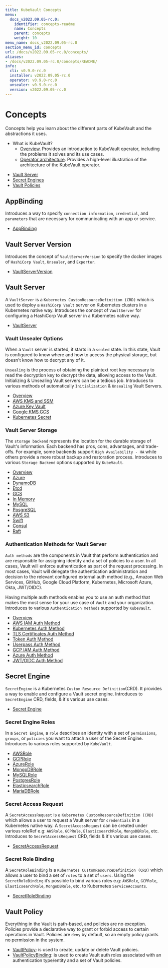 ```yaml
---
title: KubeVault Concepts
menu:
  docs_v2022.09.05-rc.0:
    identifier: concepts-readme
    name: Concepts
    parent: concepts
    weight: 10
menu_name: docs_v2022.09.05-rc.0
section_menu_id: concepts
url: /docs/v2022.09.05-rc.0/concepts/
aliases:
- /docs/v2022.09.05-rc.0/concepts/README/
info:
  cli: v0.9.0-rc.0
  installer: v2022.09.05-rc.0
  operator: v0.9.0-rc.0
  unsealer: v0.9.0-rc.0
  version: v2022.09.05-rc.0
---
```


# Concepts

Concepts help you learn about the different parts of KubeVault and the abstractions it uses.

- What is KubeVault?
  - [Overview](/docs/v2022.09.05-rc.0/concepts/overview). Provides an introduction to KubeVault operator, including the problems it solves and its use cases.
  - [Operator architecture](/docs/v2022.09.05-rc.0/concepts/architecture). Provides a high-level illustration of the architecture of the KubeVault operator.

<ul class="nav nav-tabs" id="conceptsTab" role="tablist">
  <li class="nav-item">
    <a class="nav-link active" id="vault-server-tab" data-toggle="tab" href="#vault-server" role="tab" aria-controls="vault-server" aria-selected="true">Vault Server</a>
  </li>
  <li class="nav-item">
    <a class="nav-link" id="secret-engine-tab" data-toggle="tab" href="#secret-engine" role="tab" aria-controls="secret-engine" aria-selected="false">Secret Engines</a>
  </li>
  <li class="nav-item">
    <a class="nav-link" id="vault-policy-tab" data-toggle="tab" href="#vault-policy" role="tab" aria-controls="vault-policy" aria-selected="false">Vault Policies</a>
  </li>
</ul>
<div class="tab-content" id="conceptsTabContent">
  <div class="tab-pane fade show active" id="vault-server" role="tabpanel" aria-labelledby="vault-server-tab">

## AppBinding

Introduces a way to specify `connection information`, `credential`, and `parameters` that are necessary for communicating with an app or service.

- [AppBinding](/docs/v2022.09.05-rc.0/concepts/vault-server-crds/auth-methods/appbinding)

## Vault Server Version

Introduces the concept of `VaultServerVersion` to specify the docker images of `HashiCorp Vault`, `Unsealer`, and `Exporter`.

- [VaultServerVersion](/docs/v2022.09.05-rc.0/concepts/vault-server-crds/vaultserverversion)

## Vault Server

A `VaultServer` is a `Kubernetes CustomResourceDefinition (CRD)` which is used to deploy a `HashiCorp Vault` server on Kubernetes clusters in a Kubernetes native way. Introduces the concept of `VaultServer` for configuring a HashiCorp Vault server in a Kubernetes native way.

- [VaultServer](/docs/v2022.09.05-rc.0/concepts/vault-server-crds/vaultserver)

### Vault Unsealer Options
When a `Vault` server is started, it starts in a `sealed` state. In this state, Vault is configured to know where and how to access the physical storage, but doesn't know how to decrypt any of it.

`Unsealing` is the process of obtaining the plaintext root key necessary to read the decryption key to decrypt the data, allowing access to the Vault. Initializing & Unsealing Vault servers can be a tedious job. 
Introduces to various methods of automatically `Initialization` & `Unsealing` Vault Servers.

- [Overview](/docs/v2022.09.05-rc.0/concepts/vault-server-crds/unsealer/overview)
- [AWS KMS and SSM](/docs/v2022.09.05-rc.0/concepts/vault-server-crds/unsealer/aws_kms_ssm)
- [Azure Key Vault](/docs/v2022.09.05-rc.0/concepts/vault-server-crds/unsealer/azure_key_vault)
- [Google KMS GCS](/docs/v2022.09.05-rc.0/concepts/vault-server-crds/unsealer/google_kms_gcs)
- [Kubernetes Secret](/docs/v2022.09.05-rc.0/concepts/vault-server-crds/unsealer/kubernetes_secret)
  
### Vault Server Storage
The `storage backend` represents the location for the durable storage of Vault's information. Each backend has pros, cons, advantages, and trade-offs. For example, some backends support `High Availability - HA` while others provide a more robust backup and restoration process. Introduces to various `Storage Backend` options supported by `KubeVault`.

- [Overview](/docs/v2022.09.05-rc.0/concepts/vault-server-crds/storage/overview)
- [Azure](/docs/v2022.09.05-rc.0/concepts/vault-server-crds/storage/azure)
- [DynamoDB](/docs/v2022.09.05-rc.0/concepts/vault-server-crds/storage/dynamodb)
- [Etcd](/docs/v2022.09.05-rc.0/concepts/vault-server-crds/storage/etcd)
- [GCS](/docs/v2022.09.05-rc.0/concepts/vault-server-crds/storage/gcs)
- [In Memory](/docs/v2022.09.05-rc.0/concepts/vault-server-crds/storage/inmem)
- [MySQL](/docs/v2022.09.05-rc.0/concepts/vault-server-crds/storage/mysql)
- [PosgreSQL](/docs/v2022.09.05-rc.0/concepts/vault-server-crds/storage/postgresql)
- [AWS S3](/docs/v2022.09.05-rc.0/concepts/vault-server-crds/storage/s3)
- [Swift](/docs/v2022.09.05-rc.0/concepts/vault-server-crds/storage/swift)
- [Consul](/docs/v2022.09.05-rc.0/concepts/vault-server-crds/storage/consul)
- [Raft](/docs/v2022.09.05-rc.0/concepts/vault-server-crds/storage/raft)

### Authentication Methods for Vault Server
`Auth methods` are the components in Vault that perform authentication and are responsible for assigning identity and a set of policies to a user. In all cases, Vault will enforce authentication as part of the request processing. In most cases, Vault will delegate the authentication administration and decision to the relevant configured external auth method (e.g., Amazon Web Services, GitHub, Google Cloud Platform, Kubernetes, Microsoft Azure, Okta, JWT/OIDC).

Having multiple auth methods enables you to use an auth method that makes the most sense for your use case of `Vault` and your organization.
Introduces to various `Authentication methods` supported by `KubeVault`.

- [Overview](/docs/v2022.09.05-rc.0/concepts/vault-server-crds/auth-methods/overview)
- [AWS IAM Auth Method](/docs/v2022.09.05-rc.0/concepts/vault-server-crds/auth-methods/aws-iam)
- [Kubernetes Auth Method](/docs/v2022.09.05-rc.0/concepts/vault-server-crds/auth-methods/kubernetes)
- [TLS Certificates Auth Method](/docs/v2022.09.05-rc.0/concepts/vault-server-crds/auth-methods/tls)
- [Token Auth Method](/docs/v2022.09.05-rc.0/concepts/vault-server-crds/auth-methods/token)
- [Userpass Auth Method](/docs/v2022.09.05-rc.0/concepts/vault-server-crds/auth-methods/userpass)
- [GCP IAM Auth Method](/docs/v2022.09.05-rc.0/concepts/vault-server-crds/auth-methods/gcp-iam)
- [Azure Auth Method](/docs/v2022.09.05-rc.0/concepts/vault-server-crds/auth-methods/azure)
- [JWT/OIDC Auth Method](/docs/v2022.09.05-rc.0/concepts/vault-server-crds/auth-methods/jwt-oidc)

</div>
<div class="tab-pane fade" id="secret-engine" role="tabpanel" aria-labelledby="secret-engine-tab">

## Secret Engine

`SecretEngine` is a Kubernetes `Custom Resource Definition`(CRD). It provides a way to enable and configure a Vault secret engine. Introduces to `SecretEngine` CRD, fields, & it's various use cases.

- [Secret Engine](/docs/v2022.09.05-rc.0/concepts/secret-engine-crds/secretengine)

### Secret Engine Roles
In a `Secret Engine`, a `role` describes an identity with a set of `permissions`, `groups`, or `policies` you want to attach a user of the Secret Engine. Introduces to various roles supported by `KubeVault`.

- [AWSRole](/docs/v2022.09.05-rc.0/concepts/secret-engine-crds/aws-secret-engine/awsrole)
- [GCPRole](/docs/v2022.09.05-rc.0/concepts/secret-engine-crds/gcp-secret-engine/gcprole)
- [AzureRole](/docs/v2022.09.05-rc.0/concepts/secret-engine-crds/azure-secret-engine/azurerole)
- [MongoDBRole](/docs/v2022.09.05-rc.0/concepts/secret-engine-crds/database-secret-engine/mongodb)
- [MySQLRole](/docs/v2022.09.05-rc.0/concepts/secret-engine-crds/database-secret-engine/mysql)
- [PostgresRole](/docs/v2022.09.05-rc.0/concepts/secret-engine-crds/database-secret-engine/postgresrole)
- [ElasticsearchRole](/docs/v2022.09.05-rc.0/concepts/secret-engine-crds/database-secret-engine/elasticsearch)
- [MariaDBRole](/docs/v2022.09.05-rc.0/concepts/secret-engine-crds/database-secret-engine/mariadb)
  
### Secret Access Request
A `SecretAccessRequest` is a `Kubernetes CustomResourceDefinition (CRD)` which allows a user to request a Vault server for `credentials` in a Kubernetes native way. A `SecretAccessRequest` can be created under various roleRef e.g: `AWSRole`, `GCPRole`, `ElasticsearchRole`, `MongoDBRole`, etc. Introduces to `SecretAccessRequest` CRD, fields & it's various use cases.

- [SecretAccessRequest](/docs/v2022.09.05-rc.0/concepts/secret-engine-crds/secret-access-request)

### Secret Role Binding
A `SecretRoleBinding` is a `Kubernetes CustomResourceDefinition (CRD)` which allows a user to bind a set of `roles` to a set of `users`. Using the `SecretRoleBinding` it’s possible to bind various roles e.g: `AWSRole`, `GCPRole`, `ElasticsearchRole`, `MongoDBRole`, etc. to Kubernetes `ServiceAccounts`.

- [SecretRoleBinding](/docs/v2022.09.05-rc.0/concepts/secret-engine-crds/secret-role-binding)

</div>
<div class="tab-pane fade" id="vault-policy" role="tabpanel" aria-labelledby="vault-policy-tab">

## Vault Policy

Everything in the Vault is path-based, and policies are no exception. Policies provide a declarative way to grant or forbid access to certain operations in Vault. Policies are `deny` by default, so an empty policy grants no permission in the system.

- [VaultPolicy](/docs/v2022.09.05-rc.0/concepts/policy-crds/vaultpolicy): is used to create, update or delete Vault policies.
- [VaultPolicyBinding](/docs/v2022.09.05-rc.0/concepts/policy-crds/vaultpolicybinding): is used to create Vault auth roles associated with an authentication type/entity and a set of Vault policies.

</div>
</div>
